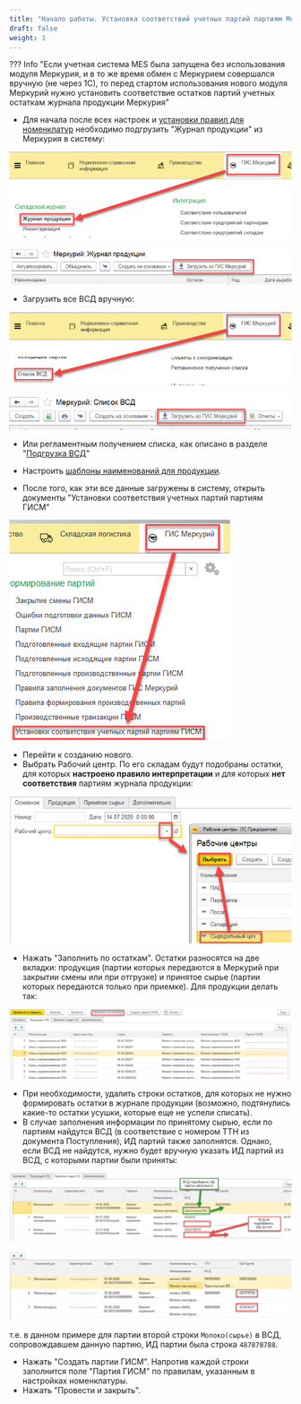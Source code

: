 ```yaml
---
title: "Начало работы. Установка соответствий учетных партий партиям Меркурия"
draft: false
weight: 3
---
```


??? Info "Если учетная система MES была запущена без использования модуля Меркурия, и в то же время обмен с Меркурием совершался вручную (не через 1С), то перед стартом использования нового модуля Меркурий нужно установить соответствие остатков партий учетных остаткам журнала продукции Меркурия"

- Для начала после всех настроек и [установки правил для номенклатур](https://konstanta-it.github.io/erp4food/mercury/manufacture/settingrulesforinterpretation/) необходимо подгрузить "Журнал продукции" из Меркурия в систему:

![](image-20200713074744548.png)

![image-20200713074837104](image-20200713074837104.png)

- Загрузить все ВСД вручную:

![image-20200713074915884](image-20200713074915884.png)

![image-20200713075343806](image-20200713075343806.png)

- Или регламентным получением списка, как описано в разделе "[Подгрузка ВСД](https://konstanta-it.github.io/erp4food/mercury/manufacture/milkreceiving/loaddocs/)"

- Настроить [шаблоны наименований для продукции](https://konstanta-it.github.io/erp4food/mercury/manufacture/regulatoryinformation/templatesofid/).

- После того, как эти все данные загружены в систему, открыть документы "Установки соответствия учетных партий партиям ГИСМ"

![image-20200714142412581](image-20200714142412581.png)

- Перейти к созданию нового.
- Выбрать Рабочий центр. По его складам будут подобраны остатки, для которых **настроено правило интерпретации** и для которых **нет соответствия** партиям журнала продукции:

![image-20200714142615632](image-20200714142615632.png)

- Нажать "Заполнить по остаткам". Остатки разносятся на две вкладки: продукция (партии которых передаются в Меркурий при закрытии смены или при отгрузке) и принятое сырье (партии которых передаются только при приемке). Для продукции делать так:

![image-20200714142902529](image-20200714142902529.png)

- При необходимости, удалить строки остатков, для которых не нужно формировать остатки в журнале продукции (возможно, подтянулись какие-то остатки усушки, которые еще не успели списать).
- В случае заполнения информации по принятому сырью, если по партиям найдутся ВСД (в соответствие с номером ТТН из документа Поступления), ИД партий также заполнятся.  Однако, если ВСД не найдутся, нужно будет вручную указать ИД партий из ВСД, с которыми партии были приняты:

![image-20200714144046432](image-20200714144046432.png)

![image-20200714144435365](image-20200714144435365.png)

т.е. в данном примере для партии второй строки `Молоко(сырье)` в ВСД, сопровождавшем данную партию, ИД партии была строка `487878788`.

- Нажать "Создать партии ГИСМ". Напротив каждой строки заполнится поле "Партия ГИСМ" по правилам, указанным в настройках номенклатуры.
- Нажать "Провести и закрыть".
